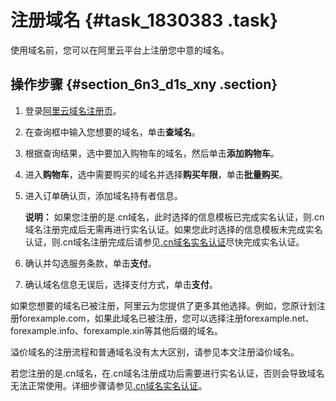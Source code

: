 # 注册域名 {#task_1830383 .task}

使用域名前，您可以在阿里云平台上注册您中意的域名。

## 操作步骤 {#section_6n3_d1s_xny .section}

1.  登录[阿里云域名注册页](https://www.alibabacloud.com/zh/domain)。
2.  在查询框中输入您想要的域名，单击**查域名**。
3.  根据查询结果，选中要加入购物车的域名，然后单击**添加购物车**。
4.  进入**购物车**，选中需要购买的域名并选择**购买年限**，单击**批量购买**。
5.  进入订单确认页，添加域名持有者信息。 

    **说明：** 如果您注册的是.cn域名，此时选择的信息模板已完成实名认证，则.cn域名注册完成后无需再进行实名认证。如果您此时选择的信息模板未完成实名认证，则.cn域名注册完成后请参见[.cn域名实名认证](../../../../intl.zh-CN/域名实名认证/.cn域名实名认证.md#)尽快完成实名认证。

6.  确认并勾选服务条款，单击**支付**。
7.  确认域名信息无误后，选择支付方式，单击**支付**。

如果您想要的域名已被注册，阿里云为您提供了更多其他选择。例如，您原计划注册forexample.com，如果此域名已被注册，您可以选择注册forexample.net、forexample.info、forexample.xin等其他后缀的域名。

溢价域名的注册流程和普通域名没有太大区别，请参见本文注册溢价域名。

若您注册的是.cn域名，在.cn域名注册成功后需要进行实名认证，否则会导致域名无法正常使用。详细步骤请参见[.cn域名实名认证](../../../../intl.zh-CN/域名实名认证/.cn域名实名认证.md#section_qyn_s41_ygb)。

